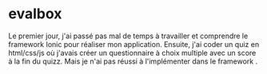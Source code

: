 # evalbox

Le premier jour, j'ai passé pas mal de temps à travailler et comprendre le framework Ionic pour réaliser mon application.
Ensuite, j'ai coder un quiz en html/css/js où j'avais créer un questionnaire à choix multiple avec un score à la fin du quizz.
Mais je n'ai pas réussi à l'implémenter dans le framework .
